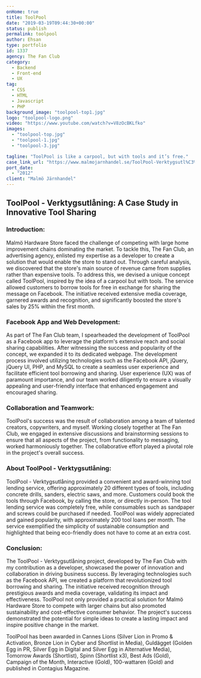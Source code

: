 ```yaml
---
onHome: true
title: ToolPool
date: "2019-03-19T09:44:30+00:00"
status: publish
permalink: toolpool
author: Ehsan
type: portfolio
id: 1337
agency: The Fan Club
category:
  - Backend
  - Front-end
  - UX
tag:
  - CSS
  - HTML
  - Javascript
  - PHP
background_image: "toolpool-top1.jpg"
logo: "toolpool-logo.png"
video: "https://www.youtube.com/watch?v=V8zOcBKLfko"
images:
  - "toolpool-top.jpg"
  - "toolpool-1.jpg"
  - "toolpool-3.jpg"

tagline: "ToolPool is like a carpool, but with tools and it’s free."
case_link_url: "https://www.malmojarnhandel.se/ToolPool-Verktygsutl%C3%A5ning"
port_date:
  - "2012"
client: "Malmö Järnhandel"
---
```


<h2>ToolPool - Verktygsutlåning: A Case Study in Innovative Tool Sharing</h2>

  <h3>Introduction:</h3>
  <p>
    Malmö Hardware Store faced the challenge of competing with large home improvement chains dominating the market. To tackle this, The Fan Club, an advertising agency, enlisted my expertise as a developer to create a solution that would enable the store to stand out. Through careful analysis, we discovered that the store's main source of revenue came from supplies rather than expensive tools. To address this, we devised a unique concept called ToolPool, inspired by the idea of a carpool but with tools. The service allowed customers to borrow tools for free in exchange for sharing the message on Facebook. The initiative received extensive media coverage, garnered awards and recognition, and significantly boosted the store's sales by 25% within the first month.
  </p>

  <h3>Facebook App and Web Development:</h3>
  <p>
    As part of The Fan Club team, I spearheaded the development of ToolPool as a Facebook app to leverage the platform's extensive reach and social sharing capabilities. After witnessing the success and popularity of the concept, we expanded it to its dedicated webpage. The development process involved utilizing technologies such as the Facebook API, jQuery, jQuery UI, PHP, and MySQL to create a seamless user experience and facilitate efficient tool borrowing and sharing. User experience (UX) was of paramount importance, and our team worked diligently to ensure a visually appealing and user-friendly interface that enhanced engagement and encouraged sharing.
  </p>

  <h3>Collaboration and Teamwork:</h3>
  <p>
    ToolPool's success was the result of collaboration among a team of talented creators, copywriters, and myself. Working closely together at The Fan Club, we engaged in extensive discussions and brainstorming sessions to ensure that all aspects of the project, from functionality to messaging, worked harmoniously together. The collaborative effort played a pivotal role in the project's overall success.
  </p>

  <h3>About ToolPool - Verktygsutlåning:</h3>
  <p>
    ToolPool - Verktygsutlåning provided a convenient and award-winning tool lending service, offering approximately 20 different types of tools, including concrete drills, sanders, electric saws, and more. Customers could book the tools through Facebook, by calling the store, or directly in-person. The tool lending service was completely free, while consumables such as sandpaper and screws could be purchased if needed. ToolPool was widely appreciated and gained popularity, with approximately 200 tool loans per month. The service exemplified the simplicity of sustainable consumption and highlighted that being eco-friendly does not have to come at an extra cost.
  </p>

  <h3>Conclusion:</h3>
  <p>
    The ToolPool - Verktygsutlåning project, developed by The Fan Club with my contribution as a developer, showcased the power of innovation and collaboration in driving business success. By leveraging technologies such as the Facebook API, we created a platform that revolutionized tool borrowing and sharing. The initiative received recognition through prestigious awards and media coverage, validating its impact and effectiveness. ToolPool not only provided a practical solution for Malmö Hardware Store to compete with larger chains but also promoted sustainability and cost-effective consumer behavior. The project's success demonstrated the potential for simple ideas to create a lasting impact and inspire positive change in the market.
  </p>

ToolPool has been awarded in Cannes Lions (Silver Lion in Promo &amp; Activation, Bronze Lion in Cyber and Shortlist in Media), Guldägget (Golden Egg in PR, Silver Egg in Digital and Silver Egg in Alternative Media), Tomorrow Awards (Shortlist), Spinn (Shortlist x3), Best Ads (Gold), Campaign of the Month, Interactive (Gold), 100-wattaren (Gold) and published in Contagius Magazine.

 </p>
